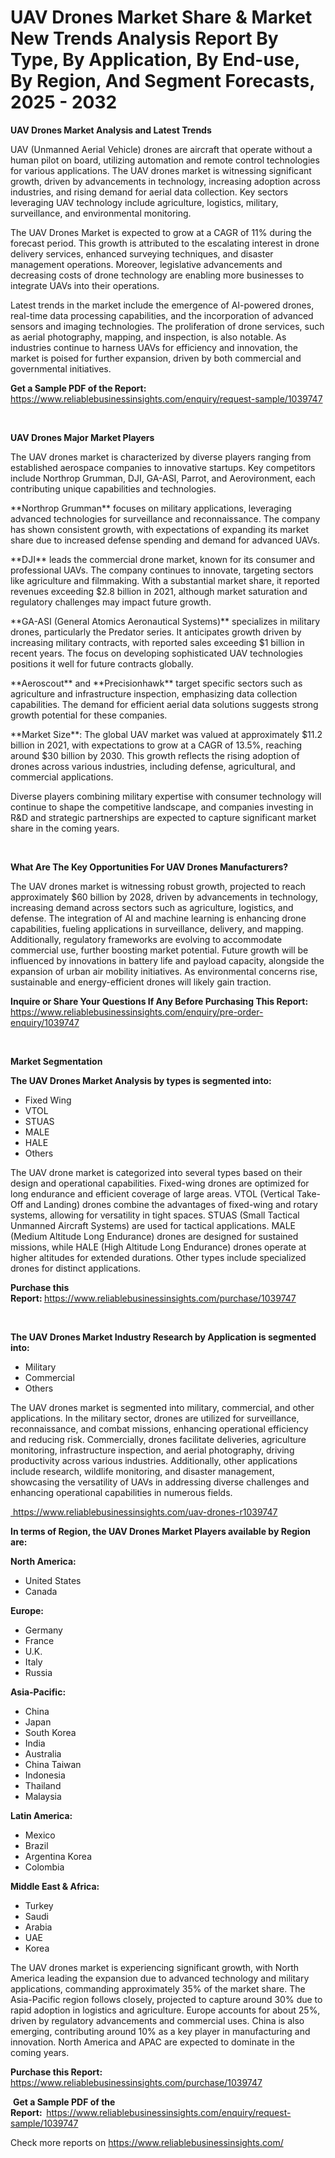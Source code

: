 <p><h1>UAV Drones Market Share & Market New Trends Analysis Report By Type, By Application, By End-use, By Region, And Segment Forecasts, 2025 - 2032</h1></p><p><strong>UAV Drones Market Analysis and Latest Trends</strong></p>
<p><p>UAV (Unmanned Aerial Vehicle) drones are aircraft that operate without a human pilot on board, utilizing automation and remote control technologies for various applications. The UAV drones market is witnessing significant growth, driven by advancements in technology, increasing adoption across industries, and rising demand for aerial data collection. Key sectors leveraging UAV technology include agriculture, logistics, military, surveillance, and environmental monitoring.</p><p>The UAV Drones Market is expected to grow at a CAGR of 11% during the forecast period. This growth is attributed to the escalating interest in drone delivery services, enhanced surveying techniques, and disaster management operations. Moreover, legislative advancements and decreasing costs of drone technology are enabling more businesses to integrate UAVs into their operations. </p><p>Latest trends in the market include the emergence of AI-powered drones, real-time data processing capabilities, and the incorporation of advanced sensors and imaging technologies. The proliferation of drone services, such as aerial photography, mapping, and inspection, is also notable. As industries continue to harness UAVs for efficiency and innovation, the market is poised for further expansion, driven by both commercial and governmental initiatives.</p></p>
<p><strong>Get a Sample PDF of the Report:&nbsp;</strong> <a href="https://www.reliablebusinessinsights.com/enquiry/request-sample/1039747?utm_campaign=2448&utm_medium=2&utm_source=Github&utm_content=ia&utm_term=15022025&utm_id=uav-drones">https://www.reliablebusinessinsights.com/enquiry/request-sample/1039747</a></p>
<p>&nbsp;</p>
<p><strong>UAV Drones Major Market Players</strong></p>
<p><p>The UAV drones market is characterized by diverse players ranging from established aerospace companies to innovative startups. Key competitors include Northrop Grumman, DJI, GA-ASI, Parrot, and Aerovironment, each contributing unique capabilities and technologies.</p><p>**Northrop Grumman** focuses on military applications, leveraging advanced technologies for surveillance and reconnaissance. The company has shown consistent growth, with expectations of expanding its market share due to increased defense spending and demand for advanced UAVs.</p><p>**DJI** leads the commercial drone market, known for its consumer and professional UAVs. The company continues to innovate, targeting sectors like agriculture and filmmaking. With a substantial market share, it reported revenues exceeding $2.8 billion in 2021, although market saturation and regulatory challenges may impact future growth.</p><p>**GA-ASI (General Atomics Aeronautical Systems)** specializes in military drones, particularly the Predator series. It anticipates growth driven by increasing military contracts, with reported sales exceeding $1 billion in recent years. The focus on developing sophisticated UAV technologies positions it well for future contracts globally.</p><p>**Aeroscout** and **Precisionhawk** target specific sectors such as agriculture and infrastructure inspection, emphasizing data collection capabilities. The demand for efficient aerial data solutions suggests strong growth potential for these companies.</p><p>**Market Size**: The global UAV market was valued at approximately $11.2 billion in 2021, with expectations to grow at a CAGR of 13.5%, reaching around $30 billion by 2030. This growth reflects the rising adoption of drones across various industries, including defense, agricultural, and commercial applications.</p><p>Diverse players combining military expertise with consumer technology will continue to shape the competitive landscape, and companies investing in R&D and strategic partnerships are expected to capture significant market share in the coming years.</p></p>
<p>&nbsp;</p>
<p><strong>What Are The Key Opportunities For UAV Drones Manufacturers?</strong></p>
<p><p>The UAV drones market is witnessing robust growth, projected to reach approximately $60 billion by 2028, driven by advancements in technology, increasing demand across sectors such as agriculture, logistics, and defense. The integration of AI and machine learning is enhancing drone capabilities, fueling applications in surveillance, delivery, and mapping. Additionally, regulatory frameworks are evolving to accommodate commercial use, further boosting market potential. Future growth will be influenced by innovations in battery life and payload capacity, alongside the expansion of urban air mobility initiatives. As environmental concerns rise, sustainable and energy-efficient drones will likely gain traction.</p></p>
<p><strong>Inquire or Share Your Questions If Any Before Purchasing This Report:</strong> <a href="https://www.reliablebusinessinsights.com/enquiry/pre-order-enquiry/1039747?utm_campaign=2448&utm_medium=2&utm_source=Github&utm_content=ia&utm_term=15022025&utm_id=uav-drones">https://www.reliablebusinessinsights.com/enquiry/pre-order-enquiry/1039747</a></p>
<p>&nbsp;</p>
<p><strong>Market Segmentation</strong></p>
<p><strong>The UAV Drones Market Analysis by types is segmented into:</strong></p>
<p><ul><li>Fixed Wing</li><li>VTOL</li><li>STUAS</li><li>MALE</li><li>HALE</li><li>Others</li></ul></p>
<p><p>The UAV drone market is categorized into several types based on their design and operational capabilities. Fixed-wing drones are optimized for long endurance and efficient coverage of large areas. VTOL (Vertical Take-Off and Landing) drones combine the advantages of fixed-wing and rotary systems, allowing for versatility in tight spaces. STUAS (Small Tactical Unmanned Aircraft Systems) are used for tactical applications. MALE (Medium Altitude Long Endurance) drones are designed for sustained missions, while HALE (High Altitude Long Endurance) drones operate at higher altitudes for extended durations. Other types include specialized drones for distinct applications.</p></p>
<p><strong>Purchase this Report:&nbsp;</strong><a href="https://www.reliablebusinessinsights.com/purchase/1039747?utm_campaign=2448&utm_medium=2&utm_source=Github&utm_content=ia&utm_term=15022025&utm_id=uav-drones">https://www.reliablebusinessinsights.com/purchase/1039747</a></p>
<p>&nbsp;</p>
<p><strong>The UAV Drones Market Industry Research by Application is segmented into:</strong></p>
<p><ul><li>Military</li><li>Commercial</li><li>Others</li></ul></p>
<p><p>The UAV drones market is segmented into military, commercial, and other applications. In the military sector, drones are utilized for surveillance, reconnaissance, and combat missions, enhancing operational efficiency and reducing risk. Commercially, drones facilitate deliveries, agriculture monitoring, infrastructure inspection, and aerial photography, driving productivity across various industries. Additionally, other applications include research, wildlife monitoring, and disaster management, showcasing the versatility of UAVs in addressing diverse challenges and enhancing operational capabilities in numerous fields.</p></p>
<p><a href="https://www.reliablebusinessinsights.com/uav-drones-r1039747?utm_campaign=2448&utm_medium=2&utm_source=Github&utm_content=ia&utm_term=15022025&utm_id=uav-drones">&nbsp;https://www.reliablebusinessinsights.com/uav-drones-r1039747</a></p>
<p><strong>In terms of Region, the UAV Drones Market Players available by Region are:</strong></p>
<p>
    <p> <strong> North America: </strong>
        <ul>
            <li>United States</li>
            <li>Canada</li>
        </ul>
        </p> 
    <p> <strong> Europe: </strong>
        <ul>
            <li>Germany</li>
            <li>France</li>
            <li>U.K.</li>
            <li>Italy</li>
            <li>Russia</li>
        </ul>
        </p> 
    <p> <strong> Asia-Pacific: </strong>
        <ul>
            <li>China</li>
            <li>Japan</li>
            <li>South Korea</li>
            <li>India</li>
            <li>Australia</li>
            <li>China Taiwan</li>
            <li>Indonesia</li>
            <li>Thailand</li>
            <li>Malaysia</li>
        </ul>
        </p> 
    <p> <strong> Latin America: </strong>
        <ul>
            <li>Mexico</li>
            <li>Brazil</li>
            <li>Argentina Korea</li>
            <li>Colombia</li>
        </ul>
        </p> 
    <p> <strong> Middle East & Africa: </strong>
        <ul>
            <li>Turkey</li>
            <li>Saudi</li>
            <li>Arabia</li>
            <li>UAE</li>
            <li>Korea</li>
        </ul>
    </p>
    </p>
<p><p>The UAV drones market is experiencing significant growth, with North America leading the expansion due to advanced technology and military applications, commanding approximately 35% of the market share. The Asia-Pacific region follows closely, projected to capture around 30% due to rapid adoption in logistics and agriculture. Europe accounts for about 25%, driven by regulatory advancements and commercial uses. China is also emerging, contributing around 10% as a key player in manufacturing and innovation. North America and APAC are expected to dominate in the coming years.</p></p>
<p><strong>Purchase this Report: </strong><a href="https://www.reliablebusinessinsights.com/purchase/1039747?utm_campaign=2448&utm_medium=2&utm_source=Github&utm_content=ia&utm_term=15022025&utm_id=uav-drones">https://www.reliablebusinessinsights.com/purchase/1039747</a></p>
<p>&nbsp;<strong>Get a Sample PDF of the Report:&nbsp;&nbsp;</strong><a href="https://www.reliablebusinessinsights.com/enquiry/request-sample/1039747?utm_campaign=2448&utm_medium=2&utm_source=Github&utm_content=ia&utm_term=15022025&utm_id=uav-drones">https://www.reliablebusinessinsights.com/enquiry/request-sample/1039747</a></p>
<p><strong></strong></p>
<p>Check more reports on <a href="https://www.reliablebusinessinsights.com/?utm_campaign=2448&utm_medium=2&utm_source=Github&utm_content=ia&utm_term=15022025&utm_id=uav-drones">https://www.reliablebusinessinsights.com/</a></p>